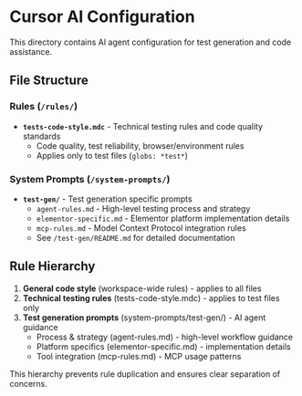 # Cursor AI Configuration

This directory contains AI agent configuration for test generation and code assistance.

## File Structure

### Rules (`/rules/`)
- **`tests-code-style.mdc`** - Technical testing rules and code quality standards
  - Code quality, test reliability, browser/environment rules
  - Applies only to test files (`globs: *test*`)

### System Prompts (`/system-prompts/`)
- **`test-gen/`** - Test generation specific prompts
  - `agent-rules.md` - High-level testing process and strategy
  - `elementor-specific.md` - Elementor platform implementation details  
  - `mcp-rules.md` - Model Context Protocol integration rules
  - See `/test-gen/README.md` for detailed documentation

## Rule Hierarchy

1. **General code style** (workspace-wide rules) - applies to all files
2. **Technical testing rules** (tests-code-style.mdc) - applies to test files only  
3. **Test generation prompts** (system-prompts/test-gen/) - AI agent guidance
   - Process & strategy (agent-rules.md) - high-level workflow guidance
   - Platform specifics (elementor-specific.md) - implementation details
   - Tool integration (mcp-rules.md) - MCP usage patterns

This hierarchy prevents rule duplication and ensures clear separation of concerns.


